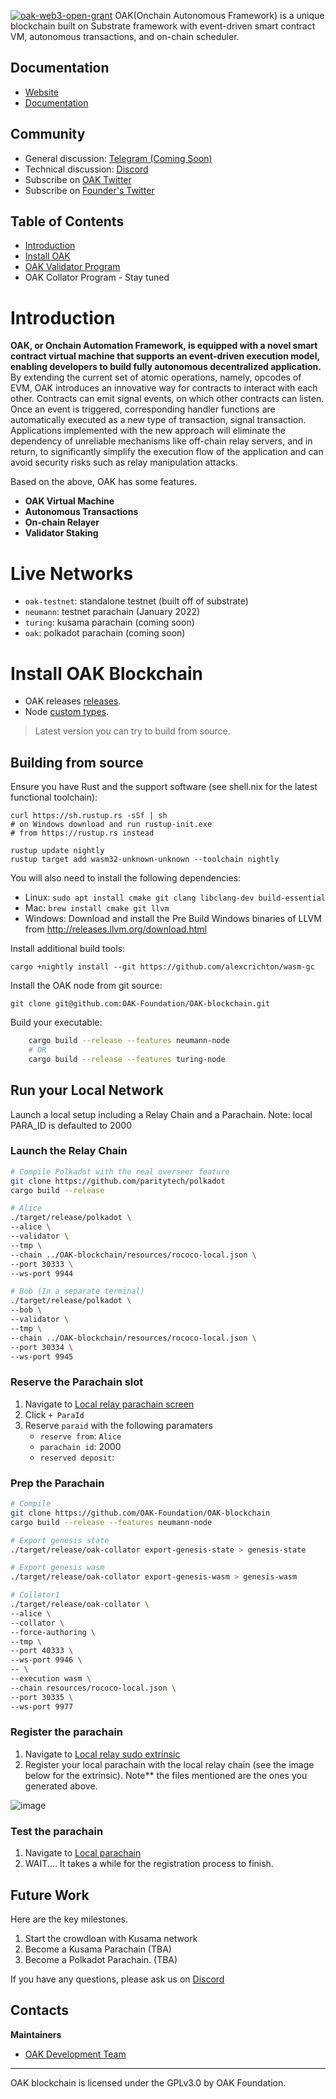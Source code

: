 <a href="https://github.com/w3f/Open-Grants-Program/pull/268"><img src="https://user-images.githubusercontent.com/2616844/113636716-e3857f80-9627-11eb-842a-dcb1e1a96689.png" alt="oak-web3-open-grant" /></a>
OAK(Onchain Autonomous Framework) is a unique blockchain built on Substrate framework with event-driven smart contract VM, autonomous transactions, and on-chain scheduler.

Documentation
----------

* [Website](https://oak.tech/)
* [Documentation](https://docs.oak.tech/)

Community
--------- 

* General discussion: [Telegram (Coming Soon)]()
* Technical discussion: [Discord](https://discord.gg/7W9UDvsbwh)
* Subscribe on [OAK Twitter](https://twitter.com/oak_network)
* Subscribe on [Founder's Twitter](https://twitter.com/chrisli2046)

Table of Contents
-----------------

* [Introduction](https://github.com/OAK-Foundation/OAK-blockchain#introduction)
* [Install OAK](https://github.com/OAK-Foundation/OAK-blockchain#install-oak-blockchain)
* [OAK Validator Program](https://github.com/OAK-Foundation/OAK-blockchain/blob/master/docs/validator-setup.md)
* OAK Collator Program - Stay tuned

Introduction
============

**OAK, or Onchain Automation Framework, is equipped with a novel smart contract virtual machine that supports an event-driven execution model, enabling developers to build fully autonomous decentralized application.** By extending the current set of atomic operations, namely, opcodes of EVM, OAK introduces an innovative way for contracts to interact with each other. Contracts can emit signal events, on which other contracts can listen. Once an event is triggered, corresponding handler functions are automatically executed as a new type of transaction, signal transaction. Applications implemented with the new approach will eliminate the dependency of unreliable mechanisms like off-chain relay servers, and in return, to significantly simplify the execution flow of the application and can avoid security risks such as relay manipulation attacks.

Based on the above, OAK has some features.
- **OAK Virtual Machine**
- **Autonomous Transactions**
- **On-chain Relayer**
- **Validator Staking**

Live Networks
============

- `oak-testnet`: standalone testnet (built off of substrate)
- `neumann`: testnet parachain (January 2022)
- `turing`: kusama parachain (coming soon)
- `oak`: polkadot parachain (coming soon)

Install OAK Blockchain 
=============

* OAK releases [releases](https://github.com/OAK-Foundation/OAK-blockchain/releases).
* Node [custom types](). 

> Latest version you can try to build from source.

Building from source
--------------------

Ensure you have Rust and the support software (see shell.nix for the latest functional toolchain):

    curl https://sh.rustup.rs -sSf | sh
    # on Windows download and run rustup-init.exe
    # from https://rustup.rs instead

    rustup update nightly
    rustup target add wasm32-unknown-unknown --toolchain nightly

You will also need to install the following dependencies:

* Linux: `sudo apt install cmake git clang libclang-dev build-essential`
* Mac: `brew install cmake git llvm`
* Windows: Download and install the Pre Build Windows binaries of LLVM from http://releases.llvm.org/download.html

Install additional build tools:

    cargo +nightly install --git https://github.com/alexcrichton/wasm-gc

Install the OAK node from git source:

    git clone git@github.com:OAK-Foundation/OAK-blockchain.git    

Build your executable:
```bash
    cargo build --release --features neumann-node
    # OR
    cargo build --release --features turing-node
```

Run your Local Network
-----------

Launch a local setup including a Relay Chain and a Parachain.
Note: local PARA_ID is defaulted to 2000

### Launch the Relay Chain

```bash
# Compile Polkadot with the real overseer feature
git clone https://github.com/paritytech/polkadot
cargo build --release

# Alice
./target/release/polkadot \
--alice \
--validator \
--tmp \
--chain ../OAK-blockchain/resources/rococo-local.json \
--port 30333 \
--ws-port 9944

# Bob (In a separate terminal)
./target/release/polkadot \
--bob \
--validator \
--tmp \
--chain ../OAK-blockchain/resources/rococo-local.json \
--port 30334 \
--ws-port 9945
```

### Reserve the Parachain slot

1. Navigate to [Local relay parachain screen](https://polkadot.js.org/apps/?rpc=ws%3A%2F%2F127.0.0.1%3A9944#/parachains/parathreads)
2. Click `+ ParaId`
3. Reserve `paraid` with the following paramaters
    - `reserve from`: `Alice`
    - `parachain id`: 2000
    - `reserved deposit`: <whatever the default is>


### Prep the Parachain

```bash
# Compile
git clone https://github.com/OAK-Foundation/OAK-blockchain
cargo build --release --features neumann-node

# Export genesis state
./target/release/oak-collator export-genesis-state > genesis-state

# Export genesis wasm
./target/release/oak-collator export-genesis-wasm > genesis-wasm

# Collator1
./target/release/oak-collator \
--alice \
--collator \
--force-authoring \
--tmp \
--port 40333 \
--ws-port 9946 \
-- \
--execution wasm \
--chain resources/rococo-local.json \
--port 30335 \
--ws-port 9977 
```

### Register the parachain

1. Navigate to [Local relay sudo extrinsic](https://polkadot.js.org/apps/?rpc=ws%3A%2F%2F127.0.0.1%3A9944#/sudo)
2. Register your local parachain with the local relay chain (see the image below for the extrinsic). 
Note** the files mentioned are the ones you generated above.

![image](https://user-images.githubusercontent.com/2915325/99548884-1be13580-2987-11eb-9a8b-20be658d34f9.png)


### Test the parachain

1. Navigate to [Local parachain](https://polkadot.js.org/apps/?rpc=ws%3A%2F%2F127.0.0.1%3A9946#/explorer)
2. WAIT.... It takes a while for the registration process to finish. 

Future Work
------------
Here are the key milestones.

1. Start the crowdloan with Kusama network
2. Become a Kusama Parachain (TBA)
3. Become a Polkadot Parachain. (TBA)

If you have any questions, please ask us on [Discord](https://discord.gg/7W9UDvsbwh)

Contacts
--------

**Maintainers**

* [OAK Development Team](https://github.com/orgs/OAK-Foundation/people)

* * *

OAK blockchain is licensed under the GPLv3.0 by OAK Foundation.
